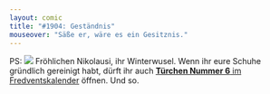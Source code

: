 ```yaml
---
layout: comic
title: "#1904: Geständnis"
mouseover: "Säße er, wäre es ein Gesitznis."
---
```


PS:
<a href="http://www.fonflatter.de/advent10"><img src="http://www.fonflatter.de/adv10/erfindungen_s.png"></a>
Fröhlichen Nikolausi, ihr Winterwusel. Wenn ihr eure Schuhe gründlich gereinigt habt, dürft ihr auch <a href="http://www.fonflatter.de/advent10"><strong>Türchen Nummer 6</strong> im Fredventskalender</a> öffnen.
Und so.
